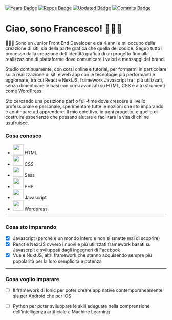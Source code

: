 [![Years Badge](https://badges.pufler.dev/years/frappaaa)](https://badges.pufler.dev)
[![Repos Badge](https://badges.pufler.dev/repos/frappaaa)](https://badges.pufler.dev)
[![Updated Badge](https://badges.pufler.dev/updated/frappaaa/frappaaa)](https://badges.pufler.dev)
[![Commits Badge](https://badges.pufler.dev/commits/monthly/frappaaa)](https://badges.pufler.dev)

# Ciao, sono Francesco! 👨🏻‍💻
👨🏻‍💻 Sono un Junior Front End Developer e da 4 anni e mi occupo della creazione di siti, sia della parte grafica che quella del codice. Seguo tutto il processo dalla creazione dell'identità grafica di un progetto fino alla realizzazione di piattaforme dove comunicare i valori e messaggi del brand.

Studio continuamente, con corsi online e tutorial, per formarmi in particolare sulla realizzazione di siti e web app con le tecnologie più performanti e aggiornate, tra cui React e NextJS, framework Javascript tra i più utilizzati, senza dimenticare le basi con corsi avanzati su HTML, CSS e altri strumenti come WordPress.

Sto cercando una posizione part o full-time dove crescere a livello professionale e personale, sperimentare tutte le nozioni che sto imparando e continuare ad apprendere.
Il mio obiettivo, in ogni progetto, è quello di costruire esperienze che possano aiutare e facilitare la vita di chi ne usufruisce. 

### Cosa conosco


* <img src="https://s2.svgbox.net/files.svg?ic=html&color=000000" width="32" height="32"> HTML
* <img src="https://s2.svgbox.net/files.svg?ic=css&color=000000" width="32" height="32"> CSS
* <img src="https://s2.svgbox.net/files.svg?ic=sass&color=000000" width="32" height="32"> Sass
* <img src="https://s2.svgbox.net/files.svg?ic=php&color=000000" width="32" height="32"> PHP
* <img src="https://s2.svgbox.net/files.svg?ic=js-official&color=000000" width="32" height="32"> Javascript
* <img src="https://s2.svgbox.net/social.svg?ic=wordpress&color=000" width="32" height="32"> Wordpress

***

### Cosa sto imparando
- [x] Javascript (perchè è un mondo intero e non si smette mai di scoprire) 
- [x] React e NextJS ovvero i nuovi e più utilizzati framework basati su Javascrpit e sviluppati dagli ingegneri di Facebook
- [x] Vue e NuxtJS, altri framework che stanno acquisendo sempre più popolarità per la loro semplicità e potenza

***

### Cosa voglio imparare

- [ ] Il framework di Ionic per poter creare app native contemporaneamente sia per Android che per iOS
- [ ] Python per poter sviluppare le skill adeguate nella comprensione dell'intelligenza artificiale e Machine Learning

